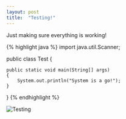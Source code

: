 ```yaml
---
layout: post
title:  "Testing!"
---
```

Just making sure everything is working!

{% highlight java %}
import java.util.Scanner;

public class Test
{

	public static void main(String[] args)
	{	
		System.out.println("System is a go!");
	}
}
{% endhighlight %}

![Testing]({{site.baseurl}}/img/testing.jpg)